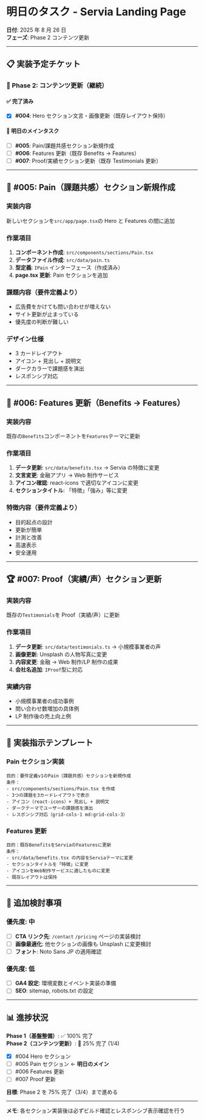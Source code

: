 # 明日のタスク - Servia Landing Page

**日付**: 2025 年 8 月 26 日  
**フェーズ**: Phase 2 コンテンツ更新

---

## 📋 実装予定チケット

### 🎨 Phase 2: コンテンツ更新（継続）

#### ✅ 完了済み

- [x] **#004**: Hero セクション文言・画像更新（既存レイアウト保持）

#### 🔄 明日のメインタスク

- [ ] **#005**: Pain/課題共感セクション新規作成
- [ ] **#006**: Features 更新（既存 Benefits → Features）
- [ ] **#007**: Proof/実績セクション更新（既存 Testimonials 更新）

---

## 🎯 #005: Pain（課題共感）セクション新規作成

### 実装内容

新しいセクションを`src/app/page.tsx`の Hero と Features の間に追加

### 作業項目

1. **コンポーネント作成**: `src/components/sections/Pain.tsx`
2. **データファイル作成**: `src/data/pain.ts`
3. **型定義**: `IPain` インターフェース（作成済み）
4. **page.tsx 更新**: Pain セクションを追加

### 課題内容（要件定義より）

- 広告費をかけても問い合わせが増えない
- サイト更新が止まっている
- 優先度の判断が難しい

### デザイン仕様

- 3 カードレイアウト
- アイコン + 見出し + 説明文
- ダークカラーで課題感を演出
- レスポンシブ対応

---

## 🔧 #006: Features 更新（Benefits → Features）

### 実装内容

既存の`Benefits`コンポーネントを`Features`テーマに更新

### 作業項目

1. **データ更新**: `src/data/benefits.tsx` → Servia の特徴に変更
2. **文言変更**: 金融アプリ → Web 制作サービス
3. **アイコン確認**: react-icons で適切なアイコンに変更
4. **セクションタイトル**: 「特徴」「強み」等に変更

### 特徴内容（要件定義より）

- 目的起点の設計
- 更新が簡単
- 計測と改善
- 高速表示
- 安全運用

---

## 🏆 #007: Proof（実績/声）セクション更新

### 実装内容

既存の`Testimonials`を Proof（実績/声）に更新

### 作業項目

1. **データ更新**: `src/data/testimonials.ts` → 小規模事業者の声
2. **画像更新**: Unsplash の人物写真に変更
3. **内容変更**: 金融 → Web 制作/LP 制作の成果
4. **会社名追加**: `IProof`型に対応

### 実績内容

- 小規模事業者の成功事例
- 問い合わせ数増加の具体例
- LP 制作後の売上向上例

---

## 📝 実装指示テンプレート

### Pain セクション実装

```
目的：要件定義v1のPain（課題共感）セクションを新規作成
条件：
- src/components/sections/Pain.tsx を作成
- 3つの課題を3カードレイアウトで表示
- アイコン（react-icons）+ 見出し + 説明文
- ダークテーマでユーザーの課題感を演出
- レスポンシブ対応（grid-cols-1 md:grid-cols-3）
```

### Features 更新

```
目的：既存BenefitsをServiaのFeaturesに更新
条件：
- src/data/benefits.tsx の内容をServiaテーマに変更
- セクションタイトルを「特徴」に変更
- アイコンをWeb制作サービスに適したものに変更
- 既存レイアウトは保持
```

---

## 🚀 追加検討事項

### 優先度: 中

- [ ] **CTA リンク先**: `/contact` `/pricing` ページの実装検討
- [ ] **画像最適化**: 他セクションの画像も Unsplash に変更検討
- [ ] **フォント**: Noto Sans JP の適用確認

### 優先度: 低

- [ ] **GA4 設定**: 環境変数とイベント実装の準備
- [ ] **SEO**: sitemap, robots.txt の設定

---

## 📊 進捗状況

**Phase 1（基盤整備）**: ✅ 100% 完了  
**Phase 2（コンテンツ更新）**: 🔄 25% 完了 (1/4)

- [x] #004 Hero セクション
- [ ] #005 Pain セクション ← **明日のメイン**
- [ ] #006 Features 更新
- [ ] #007 Proof 更新

**目標**: Phase 2 を 75% 完了（3/4）まで進める

---

**メモ**: 各セクション実装後は必ずビルド確認とレスポンシブ表示確認を行う
